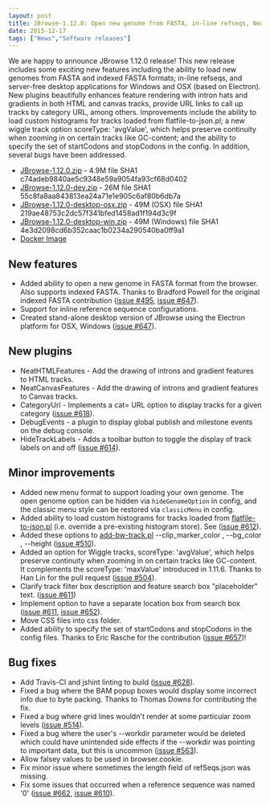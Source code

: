 ```yaml
---
layout: post
title: JBrowse-1.12.0: Open new genome from FASTA, in-line refseqs, NeatFeatures, Desktop
date: 2015-12-17
tags: ["News","Software releases"]
---
```


We are happy to announce JBrowse 1.12.0 release! This new release includes some exciting new features including the ability to load new genomes from FASTA and indexed FASTA formats; in-line refseqs, and server-free desktop applications for Windows and OSX (based on Electron).  New plugins beautifully enhances feature rendering with intron hats and gradients in both HTML and canvas tracks, provide URL links to call up tracks by category URL, among others.  Improvements include the ability to load custom histograms for tracks loaded from flatfile-to-json.pl; a new wiggle track option scoreType: 'avgValue', which helps preserve continuity when zooming in on certain tracks like GC-content; and the ability to specify the set of startCodons and stopCodons in the config.  In addition, several bugs have been addressed.


*   [JBrowse-1.12.0.zip](http://jbrowse.org/releases/JBrowse-1.12.0.zip) - 4.9M
file SHA1 c74adeb9840ae5c9348e59a9054fa93cf68d0402
*   [JBrowse-1.12.0-dev.zip](http://jbrowse.org/releases/JBrowse-1.12.0-dev.zip) - 26M
file SHA1 55c8fa8aa843813ea24a71e1e905c6af80b6db7a
*   [JBrowse-1.12.0-desktop-osx.zip](http://jbrowse.org/releases/JBrowse-1.12.0-desktop-osx.zip) - 49M (OSX)
file SHA1 219ae48753c2dc57f341bfed1458ad1f194d3c9f
*   [JBrowse-1.12.0-desktop-win.zip](http://jbrowse.org/releases/JBrowse-1.12.0-desktop-win.zip) - 49M (Windows)
file SHA1 4e3d2098cd6b352caac1b0234a290540ba0ff9a1
*   [Docker Image](https://hub.docker.com/r/jbrowse/gmod-jbrowse/)


## New features

*   Added ability to open a new genome in FASTA format from the browser. Also supports indexed FASTA. Thanks to Bradford Powell for the original indexed FASTA contribution ([issue #495](https://github.com/gmod/jbrowse/issues/495), [issue #647](https://github.com/gmod/jbrowse/issues/647)).
*   Support for inline reference sequence configurations.
*   Created stand-alone desktop version of JBrowse using the Electron platform for OSX, Windows ([issue #647](https://github.com/gmod/jbrowse/issues/647)).

## New plugins

*   NeatHTMLFeatures - Add the drawing of introns and gradient features to HTML tracks.
*   NeatCanvasFeatures - Add the drawing of introns and gradient features to Canvas tracks.
*   CategoryUrl - Implements a cat= URL option to display tracks for a given category ([issue #618](https://github.com/gmod/jbrowse/issues/618)).
*   DebugEvents - a plugin to display global publish and milestone events on the debug console.
*   HideTrackLabels - Adds a toolbar button to toggle the display of track labels on and off ([issue #614](https://github.com/gmod/jbrowse/issues/614)).

## Minor improvements

*   Added new menu format to support loading your own genome. The open genome option can be hidden via `hideGenomeOption` in config, and the classic menu style can be restored via `classicMenu` in config.
*   Added ability to load custom histograms for tracks loaded from [flatfile-to-json.pl](http://flatfile-to-json.pl/) (i.e. override a pre-existing histogram store). See ([issue #612](https://github.com/gmod/jbrowse/issues/612)).
*   Added these options to [add-bw-track.pl](http://add-bw-track.pl/) --clip_marker_color , --bg_color , --height ([issue #510](https://github.com/gmod/jbrowse/issues/510)).
*   Added an option for Wiggle tracks, scoreType: 'avgValue', which helps preserve continuity when zooming in on certain tracks like GC-content. It complements the scoreType: 'maxValue' introduced in 1.11.6. Thanks to Han Lin for the pull request ([issue #504](https://github.com/gmod/jbrowse/issues/504)).
*   Clarify track filter box description and feature search box "placeholder" text. ([issue #611](https://github.com/gmod/jbrowse/issues/611))
*   Implement option to have a separate location box from search box ([issue #611](https://github.com/gmod/jbrowse/issues/611), [issue #652](https://github.com/gmod/jbrowse/issues/652)).
*   Move CSS files into css folder.
*   Added ability to specify the set of startCodons and stopCodons in the config files. Thanks to Eric Rasche for the contribution ([issue #657](https://github.com/gmod/jbrowse/issues/657))!

## Bug fixes

*   Add Travis-CI and jshint linting to build ([issue #628](https://github.com/gmod/jbrowse/issues/628)).
*   Fixed a bug where the BAM popup boxes would display some incorrect info due to byte packing. Thanks to Thomas Downs for contributing the fix.
*   Fixed a bug where grid lines wouldn't render at some particular zoom levels ([issue #514](https://github.com/gmod/jbrowse/issues/514)).
*   Fixed a bug where the user's --workdir parameter would be deleted which could have unintended side effects if the --workdir was pointing to important data, but this is uncommon ([issue #563](https://github.com/gmod/jbrowse/issues/563)).
*   Allow falsey values to be used in browser.cookie.
*   Fix minor issue where sometimes the length field of refSeqs.json was missing.
*   Fix some issues that occurred when a reference sequence was named '0' ([issue #662](https://github.com/gmod/jbrowse/issues/662), [issue #610](https://github.com/gmod/jbrowse/issues/610)).
